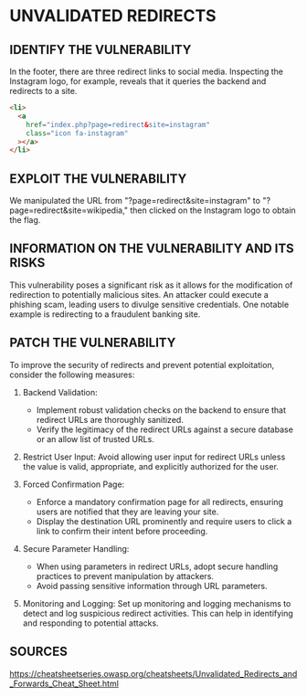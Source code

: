 # UNVALIDATED REDIRECTS

## IDENTIFY THE VULNERABILITY

In the footer, there are three redirect links to social media. Inspecting the Instagram logo, for example, reveals that it queries the backend and redirects to a site.

```html
<li>
  <a
    href="index.php?page=redirect&site=instagram"
    class="icon fa-instagram"
  ></a>
</li>
```

## EXPLOIT THE VULNERABILITY

We manipulated the URL from "?page=redirect&site=instagram" to "?page=redirect&site=wikipedia," then clicked on the Instagram logo to obtain the flag.

## INFORMATION ON THE VULNERABILITY AND ITS RISKS

This vulnerability poses a significant risk as it allows for the modification of redirection to potentially malicious sites. An attacker could execute a phishing scam, leading users to divulge sensitive credentials. One notable example is redirecting to a fraudulent banking site.

## PATCH THE VULNERABILITY

To improve the security of redirects and prevent potential exploitation, consider the following measures:

1. Backend Validation:

   - Implement robust validation checks on the backend to ensure that redirect URLs are thoroughly sanitized.
   - Verify the legitimacy of the redirect URLs against a secure database or an allow list of trusted URLs.

2. Restrict User Input:
   Avoid allowing user input for redirect URLs unless the value is valid, appropriate, and explicitly authorized for the user.

3. Forced Confirmation Page:

   - Enforce a mandatory confirmation page for all redirects, ensuring users are notified that they are leaving your site.
   - Display the destination URL prominently and require users to click a link to confirm their intent before proceeding.

4. Secure Parameter Handling:

   - When using parameters in redirect URLs, adopt secure handling practices to prevent manipulation by attackers.
   - Avoid passing sensitive information through URL parameters.

5. Monitoring and Logging:
   Set up monitoring and logging mechanisms to detect and log suspicious redirect activities. This can help in identifying and responding to potential attacks.

## SOURCES

https://cheatsheetseries.owasp.org/cheatsheets/Unvalidated_Redirects_and_Forwards_Cheat_Sheet.html
